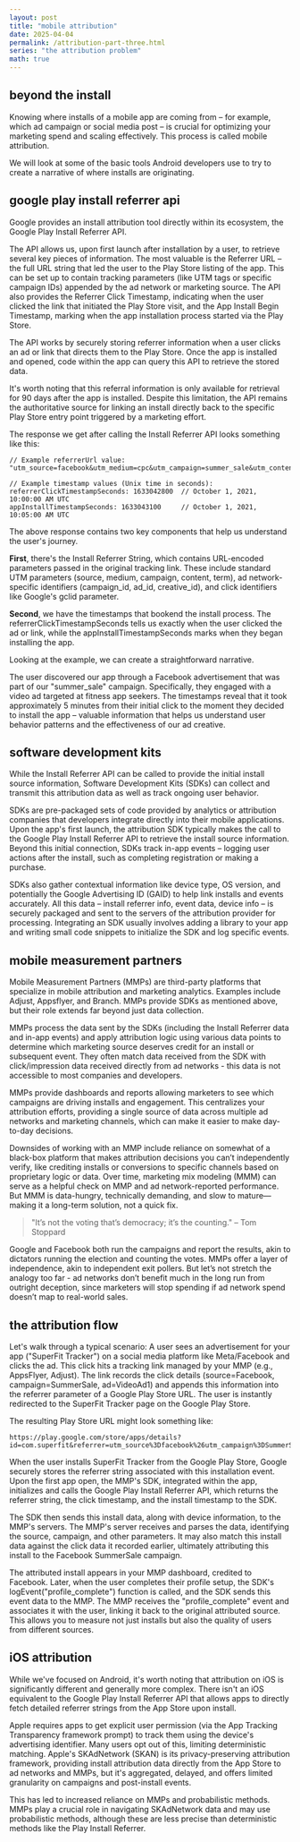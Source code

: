 ```yaml
---
layout: post
title: "mobile attribution"
date: 2025-04-04
permalink: /attribution-part-three.html
series: "the attribution problem"
math: true
---
```


## **beyond the install**

Knowing where installs of a mobile app are coming from – for example, which ad campaign or social media post – is crucial for optimizing your marketing spend and scaling effectively. This process is called mobile attribution.

We will look at some of the basic tools Android developers use to try to create a narrative of where installs are originating.

## **google play install referrer api**

Google provides an install attribution tool directly within its ecosystem, the Google Play Install Referrer API. 

The API allows us, upon first launch after installation by a user, to retrieve several key pieces of information. The most valuable is the Referrer URL – the full URL string that led the user to the Play Store listing of the app. This can be set up to contain tracking parameters (like UTM tags or specific campaign IDs) appended by the ad network or marketing source. The API also provides the Referrer Click Timestamp, indicating when the user clicked the link that initiated the Play Store visit, and the App Install Begin Timestamp, marking when the app installation process started via the Play Store.

The API works by securely storing referrer information when a user clicks an ad or link that directs them to the Play Store. Once the app is installed and opened, code within the app can query this API to retrieve the stored data. 

It's worth noting that this referral information is only available for retrieval for 90 days after the app is installed. Despite this limitation, the API remains the authoritative source for linking an install directly back to the specific Play Store entry point triggered by a marketing effort.

The response we get after calling the Install Referrer API looks something like this:

```
// Example referrerUrl value:
"utm_source=facebook&utm_medium=cpc&utm_campaign=summer_sale&utm_content=video_ad_1&utm_term=fitness_app"

// Example timestamp values (Unix time in seconds):
referrerClickTimestampSeconds: 1633042800  // October 1, 2021, 10:00:00 AM UTC
appInstallTimestampSeconds: 1633043100     // October 1, 2021, 10:05:00 AM UTC
```

The above response contains two key components that help us understand the user's journey.

**First**, there's the Install Referrer String, which contains URL-encoded parameters passed in the original tracking link. These include standard UTM parameters (source, medium, campaign, content, term), ad network-specific identifiers (campaign_id, ad_id, creative_id), and click identifiers like Google's gclid parameter. 

**Second**, we have the timestamps that bookend the install process. The referrerClickTimestampSeconds tells us exactly when the user clicked the ad or link, while the appInstallTimestampSeconds marks when they began installing the app.

Looking at the example, we can create a straightforward narrative. 

The user discovered our app through a Facebook advertisement that was part of our "summer_sale" campaign. 
Specifically, they engaged with a video ad targeted at fitness app seekers. 
The timestamps reveal that it took approximately 5 minutes from their initial click to the moment they decided to install the app – valuable information that helps us understand user behavior patterns and the effectiveness of our ad creative.

## **software development kits**

While the Install Referrer API can be called to provide the initial install source information, Software Development Kits (SDKs) can collect and transmit this attribution data as well as track ongoing user behavior.

SDKs are pre-packaged sets of code provided by analytics or attribution companies that developers integrate directly into their mobile applications. Upon the app's first launch, the attribution SDK typically makes the call to the Google Play Install Referrer API to retrieve the install source information. Beyond this initial connection, SDKs track in-app events – logging user actions after the install, such as completing registration or making a purchase.

SDKs also gather contextual information like device type, OS version, and potentially the Google Advertising ID (GAID) to help link installs and events accurately. All this data – install referrer info, event data, device info – is securely packaged and sent to the servers of the attribution provider for processing.
Integrating an SDK usually involves adding a library to your app and writing small code snippets to initialize the SDK and log specific events.

## **mobile measurement partners**

Mobile Measurement Partners (MMPs) are third-party platforms that specialize in mobile attribution and marketing analytics. Examples include Adjust, Appsflyer, and Branch. MMPs provide SDKs as mentioned above, but their role extends far beyond just data collection.

MMPs process the data sent by the SDKs (including the Install Referrer data and in-app events) and apply attribution logic using various data points to determine which marketing source deserves credit for an install or subsequent event. They often match data received from the SDK with click/impression data received directly from ad networks - this data is not accessible to most companies and developers.

MMPs provide dashboards and reports allowing marketers to see which campaigns are driving installs and engagement. This centralizes your attribution efforts, providing a single source of data across multiple ad networks and marketing channels, which can make it easier to make day-to-day decisions.

Downsides of working with an MMP include reliance on somewhat of a black-box platform that makes attribution decisions you can’t independently verify, like crediting installs or conversions to specific channels based on proprietary logic or data.
Over time, marketing mix modeling (MMM) can serve as a helpful check on MMP and ad network-reported performance. But MMM is data-hungry, technically demanding, and slow to mature—making it a long-term solution, not a quick fix.

> "It’s not the voting that’s democracy; it’s the counting." – Tom Stoppard

Google and Facebook both run the campaigns and report the results, akin to dictators running the election and counting the votes. MMPs offer a layer of independence, akin to independent exit pollers. But let’s not stretch the analogy too far - ad networks don’t benefit much in the long run from outright deception, since marketers will stop spending if ad network spend doesn’t map to real-world sales.

## **the attribution flow**

Let's walk through a typical scenario: A user sees an advertisement for your app ("SuperFit Tracker") on a social media platform like Meta/Facebook and clicks the ad. This click hits a tracking link managed by your MMP (e.g., AppsFlyer, Adjust). The link records the click details (source=Facebook, campaign=SummerSale, ad=VideoAd1) and appends this information into the referrer parameter of a Google Play Store URL. The user is instantly redirected to the SuperFit Tracker page on the Google Play Store.

The resulting Play Store URL might look something like:
```
https://play.google.com/store/apps/details?id=com.superfit&referrer=utm_source%3Dfacebook%26utm_campaign%3DSummerSale%26utm_ad%3DVideoAd1%26...
```

When the user installs SuperFit Tracker from the Google Play Store, Google securely stores the referrer string associated with this installation event. Upon the first app open, the MMP's SDK, integrated within the app, initializes and calls the Google Play Install Referrer API, which returns the referrer string, the click timestamp, and the install timestamp to the SDK.

The SDK then sends this install data, along with device information, to the MMP's servers. The MMP's server receives and parses the data, identifying the source, campaign, and other parameters. It may also match this install data against the click data it recorded earlier, ultimately attributing this install to the Facebook SummerSale campaign.

The attributed install appears in your MMP dashboard, credited to Facebook. Later, when the user completes their profile setup, the SDK's logEvent("profile_complete") function is called, and the SDK sends this event data to the MMP. The MMP receives the "profile_complete" event and associates it with the user, linking it back to the original attributed source. This allows you to measure not just installs but also the quality of users from different sources.

## **iOS attribution**

While we've focused on Android, it's worth noting that attribution on iOS is significantly different and generally more complex. There isn't an iOS equivalent to the Google Play Install Referrer API that allows apps to directly fetch detailed referrer strings from the App Store upon install.

Apple requires apps to get explicit user permission (via the App Tracking Transparency framework prompt) to track them using the device's advertising identifier. Many users opt out of this, limiting deterministic matching. Apple's SKAdNetwork (SKAN) is its privacy-preserving attribution framework, providing install attribution data directly from the App Store to ad networks and MMPs, but it's aggregated, delayed, and offers limited granularity on campaigns and post-install events.

This has led to increased reliance on MMPs and probabilistic methods. MMPs play a crucial role in navigating SKAdNetwork data and may use probabilistic methods, although these are less precise than deterministic methods like the Play Install Referrer.

